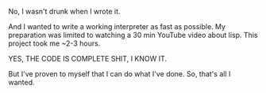 No, I wasn't drunk when I wrote it.

And I wanted to write a working interpreter as fast as possible. My preparation was limited to watching a 30 min YouTube video about lisp. This project took me ~2-3 hours.
 
 YES, THE CODE IS COMPLETE SHIT, I KNOW IT.
 
 But I've proven to myself that I can do what I've done. So, that's all I wanted.